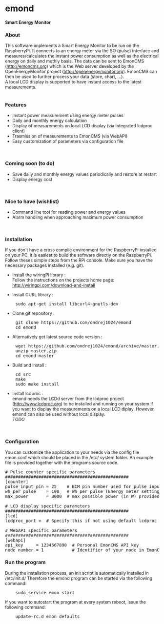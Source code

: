 # emond
#### Smart Energy Monitor

### About
This software implements a Smart Energy Monitor to be run on the RaspberryPi. It connects to an energy meter via the SO (pulse) interface and measures/calculates the instant power consumption as well as the electrical energy on daily and mothly basis. The data can be sent to EmonCMS (http://emoncms.org) which is the Web server developed by the OpenEnergyMonitor project (http://openenergymonitor.org). EmonCMS can then be used to further process your data (store, chart, ...).  
A local LCD display is supported to have instant access to the latest measurements.  
<br>

### Features
- Instant power measurement using energy meter pulses
- Daily and monthly energy calculation
- Display of measurements on local LCD display (via integrated lcdproc client)
- Trasmission of measurements to EmonCMS (via WebAPI)
- Easy customization of parameters via configuration file  
<br>

### Coming soon (to do)
- Save daily and monthly energy values periodically and restore at restart
- Display energy cost  
<br>

### Nice to have (wishlist)
- Command line tool for reading power and energy values
- Alarm handling when approaching maximum power consumption  
<br>


### Installation

If you don't have a cross compile environment for the RaspberryPi installed on your PC, it is easiest to build the software directly on the RaspberryPi. Follow theses simple steps from the RPi console. Make sure you have the necessary packages installed (e.g. git).  

* Install the wiringPi library :  
Follow the instructions on the projects home page: http://wiringpi.com/download-and-install  

* Install CURL library :  
<pre>
    sudo apt-get install libcurl4-gnutls-dev
</pre>

* Clone git repository :  
<pre>
    git clone https://github.com/ondrej1024/emond
    cd emond
</pre>

* Alternatively get latest source code version :  
<pre>
    wget https://github.com/ondrej1024/emond/archive/master.zip
    unzip master.zip
    cd emond-master
</pre>

* Build and install :  
<pre>
    cd src
    make
    sudo make install
</pre>

* Install lcdproc :  
emond needs the LCDd server from the lcdproc project (http://www.lcdproc.org) to be installed and running on your system if you want to display the measurements on a local LCD diplay. However, emond can also be used without local display.  
<i>TODO</i>
<br>


### Configuration

You can customize the application to your needs via the config file emon.conf which should be placed in the /etc/ system folder. An example file is provided together with the programs source code.  

<pre>
# Pulse counter specific parameters
################################################
[counter]
pulse_input_pin = 25    # BCM pin number used for pulse input from energy meter
wh_per_pulse    = 100   # Wh per pulse (Energy meter setting)
max_power       = 3000  # max possible power (in W) provided by energy company

# LCD display specific parameters
################################################
[lcd]
lcdproc_port =  # Specify this if not using default lcdproc port
 
# WebAPI specific parameters
################################################
[webapi]
api_key     = 1234567890  # Personal EmonCMS API key 
node_number = 1           # Identifier of your node in EmonCMS
</pre>
  


### Run the program

During the installation process, an init script is automatically installed in /etc/init.d/ Therefore the emond program can be started via the following command:
<pre>
    sudo service emon start
</pre>

If you want to autostart the program at every system reboot, issue the following command:
<pre>
    update-rc.d emon defaults
</pre>
